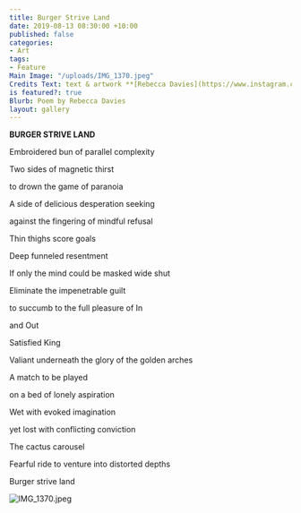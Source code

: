 ```yaml
---
title: Burger Strive Land
date: 2019-08-13 08:30:00 +10:00
published: false
categories:
- Art
tags:
- Feature
Main Image: "/uploads/IMG_1370.jpeg"
Credits Text: text & artwork **[Rebecca Davies](https://www.instagram.com/rebeccaloudavies/)**
is featured?: true
Blurb: Poem by Rebecca Davies
layout: gallery
---
```


**BURGER STRIVE LAND**

Embroidered bun of parallel complexity

Two sides of magnetic thirst

to drown the game of paranoia

A side of delicious desperation seeking

against the fingering of mindful refusal

Thin thighs score goals

Deep funneled resentment

If only the mind could be masked wide shut

Eliminate the impenetrable guilt

to succumb to the full pleasure of In

and Out

Satisfied King

Valiant underneath the glory of the golden arches

A match to be played

on a bed of lonely aspiration

Wet with evoked imagination

yet lost with conflicting conviction

The cactus carousel

Fearful ride to venture into distorted depths

Burger strive land

![IMG_1370.jpeg](/uploads/IMG_1370.jpeg)